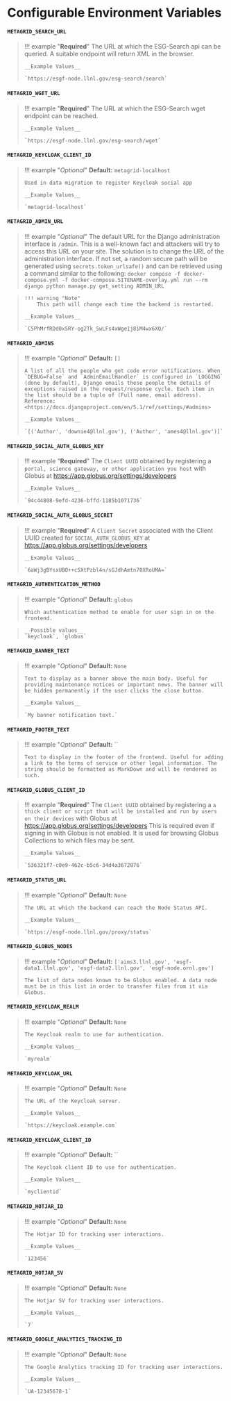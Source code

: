 # Configurable Environment Variables
<!-- start generated backend settings markdown -->
#### `METAGRID_SEARCH_URL`

> !!! example "**Required**"
>     The URL at which the ESG-Search api can be queried. A suitable endpoint will return XML in the browser.
>
>     __Example Values__
>
>     `https://esgf-node.llnl.gov/esg-search/search`

#### `METAGRID_WGET_URL`

> !!! example "**Required**"
>     The URL at which the ESG-Search wget endpoint can be reached.
>
>     __Example Values__
>
>     `https://esgf-node.llnl.gov/esg-search/wget`

#### `METAGRID_KEYCLOAK_CLIENT_ID`

> !!! example "*Optional*"
>     __Default:__ `metagrid-localhost`
>
>     Used in data migration to register Keycloak social app
>
>     __Example Values__
>
>     `metagrid-localhost`

#### `METAGRID_ADMIN_URL`

> !!! example "*Optional*"
>     The default URL for the Django administration interface is `/admin`. This is a well-known fact and attackers will try to access this URL on your site. The solution is to change the URL of the administration interface. If not set, a random secure path will be generated using `secrets.token_urlsafe()` and can be retrieved using a command similar to the following:
>     `docker compose -f docker-compose.yml -f docker-compose.SITENAME-overlay.yml run --rm django python manage.py get_setting ADMIN_URL`

>     !!! warning "Note"
>         This path will change each time the backend is restarted.
>
>     __Example Values__
>
>     `C5PhMrfRDd0x5RY-og2Tk_SwLFs4xWge1j8iM4wx6XQ/`

#### `METAGRID_ADMINS`

> !!! example "*Optional*"
>     __Default:__ `[]`
>
>     A list of all the people who get code error notifications. When `DEBUG=False` and `AdminEmailHandler` is configured in `LOGGING` (done by default), Django emails these people the details of exceptions raised in the request/response cycle. Each item in the list should be a tuple of (Full name, email address). Reference: <https://docs.djangoproject.com/en/5.1/ref/settings/#admins>
>
>     __Example Values__
>
>     `[('Author', 'downie4@llnl.gov'), ('Author', 'ames4@llnl.gov')]`

#### `METAGRID_SOCIAL_AUTH_GLOBUS_KEY`

> !!! example "**Required**"
>     The `Client UUID` obtained by registering a `portal, science gateway, or other application you host` with Globus at <https://app.globus.org/settings/developers>
>
>     __Example Values__
>
>     `94c44808-9efd-4236-bffd-1185b1071736`

#### `METAGRID_SOCIAL_AUTH_GLOBUS_SECRET`

> !!! example "**Required**"
>     A `Client Secret` associated with the Client UUID created for `SOCIAL_AUTH_GLOBUS_KEY` at https://app.globus.org/settings/developers
>
>     __Example Values__
>
>     `6aWj3gBYsxUBO++cSXtPzbl4n/sGJdhAmtn70XRoUMA=`
<!-- end generated backend settings markdown -->
<!-- start generated frontend settings markdown -->
#### `METAGRID_AUTHENTICATION_METHOD`

> !!! example "*Optional*"
>     __Default:__ `globus`
>
>     Which authentication method to enable for user sign in on the frontend.

>     __Possible values__
>     `keycloak`, `globus`

#### `METAGRID_BANNER_TEXT`

> !!! example "*Optional*"
>     __Default:__ `None`
>
>     Text to display as a banner above the main body. Useful for providing maintenance notices or important news. The banner will be hidden permanently if the user clicks the close button.
>
>     __Example Values__
>
>     `My banner notification text.`

#### `METAGRID_FOOTER_TEXT`

> !!! example "*Optional*"
>     __Default:__ ``
>
>     Text to display in the footer of the frontend. Useful for adding a link to the terms of service or other legal information. The string should be formatted as MarkDown and will be rendered as such.

#### `METAGRID_GLOBUS_CLIENT_ID`

> !!! example "**Required**"
>     The `Client UUID` obtained by registering a `a thick client or script that will be installed and run by users on their devices` with Globus at <https://app.globus.org/settings/developers>  This is required even if signing in with Globus is not enabled. It is used for browsing Globus Collections to which files may be sent.
>
>     __Example Values__
>
>     `536321f7-c0e9-462c-b5c6-34d4a3672076`

#### `METAGRID_STATUS_URL`

> !!! example "*Optional*"
>     __Default:__ `None`
>
>     The URL at which the backend can reach the Node Status API.
>
>     __Example Values__
>
>     `https://esgf-node.llnl.gov/proxy/status`

#### `METAGRID_GLOBUS_NODES`

> !!! example "*Optional*"
>     __Default:__ `['aims3.llnl.gov', 'esgf-data1.llnl.gov', 'esgf-data2.llnl.gov', 'esgf-node.ornl.gov']`
>
>     The list of data nodes known to be Globus enabled. A data node must be in this list in order to transfer files from it via Globus.

#### `METAGRID_KEYCLOAK_REALM`

> !!! example "*Optional*"
>     __Default:__ `None`
>
>     The Keycloak realm to use for authentication.
>
>     __Example Values__
>
>     `myrealm`

#### `METAGRID_KEYCLOAK_URL`

> !!! example "*Optional*"
>     __Default:__ `None`
>
>     The URL of the Keycloak server.
>
>     __Example Values__
>
>     `https://keycloak.example.com`

#### `METAGRID_KEYCLOAK_CLIENT_ID`

> !!! example "*Optional*"
>     __Default:__ ``
>
>     The Keycloak client ID to use for authentication.
>
>     __Example Values__
>
>     `myclientid`

#### `METAGRID_HOTJAR_ID`

> !!! example "*Optional*"
>     __Default:__ `None`
>
>     The Hotjar ID for tracking user interactions.
>
>     __Example Values__
>
>     `123456`

#### `METAGRID_HOTJAR_SV`

> !!! example "*Optional*"
>     __Default:__ `None`
>
>     The Hotjar SV for tracking user interactions.
>
>     __Example Values__
>
>     `7`

#### `METAGRID_GOOGLE_ANALYTICS_TRACKING_ID`

> !!! example "*Optional*"
>     __Default:__ `None`
>
>     The Google Analytics tracking ID for tracking user interactions.
>
>     __Example Values__
>
>     `UA-12345678-1`
<!-- end generated frontend settings markdown -->
